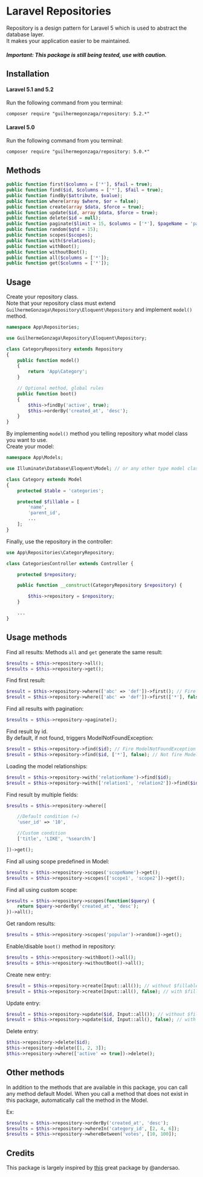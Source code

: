 # Laravel Repositories

Repository is a design pattern for Laravel 5 which is used to abstract the database layer.
<br>
It makes your application easier to be maintained.

##### Important: This package is still being tested, use with caution.

## Installation

#### Laravel 5.1 and 5.2

Run the following command from you terminal:

```terminal
composer require "guilhermegonzaga/repository: 5.2.*"
```

#### Laravel 5.0

Run the following command from you terminal:

```terminal
composer require "guilhermegonzaga/repository: 5.0.*"
```

## Methods

```php
public function first($columns = ['*'], $fail = true);
public function find($id, $columns = ['*'], $fail = true);
public function findBy($attribute, $value);
public function where(array $where, $or = false);
public function create(array $data, $force = true);
public function update($id, array $data, $force = true);
public function delete($id = null);
public function paginate($limit = 15, $columns = ['*'], $pageName = 'page');
public function random($qtd = 15);
public function scopes($scopes);
public function with($relations);
public function withBoot();
public function withoutBoot();
public function all($columns = ['*']);
public function get($columns = ['*']);
```

## Usage

Create your repository class.
<br>
Note that your repository class must extend ```GuilhermeGonzaga\Repository\Eloquent\Repository``` and implement ```model()``` method.

```php
namespace App\Repositories;

use GuilhermeGonzaga\Repository\Eloquent\Repository;

class CategoryRepository extends Repository
{
    public function model()
    {
        return 'App\Category';
    }

    // Optional method, global rules
    public function boot()
    {
        $this->findBy('active', true);
        $this->orderBy('created_at', 'desc');
    }
}
```

By implementing ```model()``` method you telling repository what model class you want to use.
<br>
Create your model:

```php
namespace App\Models;

use Illuminate\Database\Eloquent\Model; // or any other type model class

class Category extends Model
{
    protected $table = 'categories';

    protected $fillable = [
        'name',
        'parent_id',
        ...
    ];
}
```

Finally, use the repository in the controller:

```php
use App\Repositories\CategoryRepository;

class CategoriesController extends Controller {

    protected $repository;

    public function __construct(CategoryRepository $repository) {

        $this->repository = $repository;
    }

    ...
}
```

## Usage methods

Find all results:
Methods ```all``` and ```get``` generate the same result:

```php
$results = $this->repository->all();
$results = $this->repository->get();
```

Find first result:

```php
$result = $this->repository->where(['abc' => 'def'])->first(); // Fire ModelNotFoundException (firstOrFail)
$result = $this->repository->where(['abc' => 'def'])->first(['*'], false); // Not fire ModelNotFoundException (first)
```

Find all results with pagination:

```php
$results = $this->repository->paginate();
```

Find result by id.
<br>
By default, if not found, triggers ModelNotFoundException:

```php
$result = $this->repository->find($id); // Fire ModelNotFoundException (findOrFail)
$result = $this->repository->find($id, ['*'], false); // Not fire ModelNotFoundException (find)
```

Loading the model relationships:

```php
$result = $this->repository->with('relationName')->find($id);
$result = $this->repository->with(['relation1', 'relation2'])->find($id);
```

Find result by multiple fields:

```php
$results = $this->repository->where([

    //Default condition (=)
    'user_id' => '10',

    //Custom condition
    ['title', 'LIKE', '%search%']

])->get();
```

Find all using scope predefined in Model:

```php
$results = $this->repository->scopes('scopeName')->get();
$results = $this->repository->scopes(['scope1', 'scope2'])->get();
```

Find all using custom scope:

```php
$results = $this->repository->scopes(function($query) {
    return $query->orderBy('created_at', 'desc');
})->all();
```

Get random results:

```php
$results = $this->repository->scopes('popular')->random()->get();
```

Enable/disable ```boot()``` method in repository:

```php
$results = $this->repository->withBoot()->all();
$results = $this->repository->withoutBoot()->all();
```

Create new entry:

```php
$result = $this->repository->create(Input::all()); // without $fillable
$result = $this->repository->create(Input::all(), false); // with $fillable
```

Update entry:

```php
$result = $this->repository->update($id, Input::all()); // without $fillable
$result = $this->repository->update($id, Input::all(), false); // with $fillable
```

Delete entry:

```php
$this->repository->delete($id);
$this->repository->delete([1, 2, 3]);
$this->repository->where(['active' => true])->delete();
```

## Other methods

In addition to the methods that are available in this package, you can call any method default Model. When you call a method that does not exist in this package, automatically call the method in the Model.

Ex:

```php
$results = $this->repository->orderBy('created_at', 'desc');
$results = $this->repository->whereIn('category_id', [2, 4, 6]);
$results = $this->repository->whereBetween('votes', [10, 100]);
```

## Credits

This package is largely inspired by <a href="https://github.com/andersao/l5-repository">this</a> great package by @andersao.
